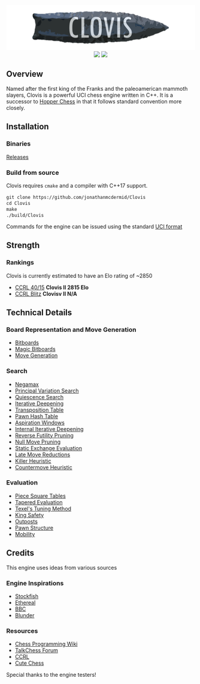 <div align="center" style="padding-top: 60px">
    <img src="/img/ClovisBanner.png" alt="Clovis banner" width="945px" height="auto">
    <br>
    <img src="https://img.shields.io/github/downloads/jonathanmcdermid/Clovis/total?color=red&style=for-the-badge">
    <img src="https://shields.io/github/v/release/jonathanmcdermid/Clovis?label=Latest%20release&color=blueviolet&style=for-the-badge">
    <br>
</div>

## Overview

Named after the first king of the Franks and the paleoamerican mammoth slayers, Clovis is a powerful UCI chess engine written in C++. It is a successor to [Hopper Chess](https://github.com/jonathanmcdermid/Hopper-Chess-Engine) in that it follows standard convention more closely. 

## Installation

### Binaries

[Releases](https://github.com/jonathanmcdermid/Clovis/releases)

### Build from source

Clovis requires `cmake` and a compiler with C++17 support.

```
git clone https://github.com/jonathanmcdermid/Clovis
cd Clovis
make
./build/Clovis
```

Commands for the engine can be issued using the standard [UCI format](http://page.mi.fu-berlin.de/block/uci.htm)

## Strength

### Rankings

Clovis is currently estimated to have an Elo rating of ~2850

- [CCRL 40/15](https://ccrl.chessdom.com/ccrl/4040/) **Clovis II 2815 Elo**
- [CCRL Blitz](https://ccrl.chessdom.com/ccrl/404/) **Clovisv II N/A**

## Technical Details

### Board Representation and Move Generation

- [Bitboards](https://www.chessprogramming.org/Bitboards)
- [Magic Bitboards](https://www.chessprogramming.org/Magic_Bitboards)
- [Move Generation](https://www.chessprogramming.org/Move_Generation)

### Search

- [Negamax](https://www.chessprogramming.org/Negamax)
- [Principal Variation Search](https://www.chessprogramming.org/Principal_Variation_Search)
- [Quiescence Search](https://www.chessprogramming.org/Quiescence_Search)
- [Iterative Deepening](https://www.chessprogramming.org/Iterative_Deepening)
- [Transposition Table](https://www.chessprogramming.org/Transposition_Table)
- [Pawn Hash Table](https://www.chessprogramming.org/Pawn_Hash_Table)
- [Aspiration Windows](https://www.chessprogramming.org/Aspiration_Windows)
- [Internal Iterative Deepening](https://www.chessprogramming.org/Internal_Iterative_Deepening)
- [Reverse Futility Pruning](https://www.chessprogramming.org/Reverse_Futility_Pruning)
- [Null Move Pruning](https://www.chessprogramming.org/Null_Move_Pruning)
- [Static Exchange Evaluation](https://www.chessprogramming.org/Static_Exchange_Evaluation)
- [Late Move Reductions](https://www.chessprogramming.org/Late_Move_Reductions)
- [Killer Heuristic](https://www.chessprogramming.org/Killer_Heuristic)
- [Countermove Heuristic](https://www.chessprogramming.org/Countermove_Heuristic)

### Evaluation

- [Piece Square Tables](https://www.chessprogramming.org/Piece-Square_Tables)
- [Tapered Evaluation](https://www.chessprogramming.org/Tapered_Eval)
- [Texel's Tuning Method](https://www.chessprogramming.org/Texel%27s_Tuning_Method)
- [King Safety](https://www.chessprogramming.org/King_Safety)
- [Outposts](https://www.chessprogramming.org/Outposts)
- [Pawn Structure](https://www.chessprogramming.org/Pawn_Structure)
- [Mobility](https://www.chessprogramming.org/Mobility)

## Credits

This engine uses ideas from various sources

### Engine Inspirations

- [Stockfish](https://github.com/official-stockfish/Stockfish)
- [Ethereal](https://github.com/AndyGrant/Ethereal)
- [BBC](https://github.com/maksimKorzh/bbc)
- [Blunder](https://github.com/algerbrex/blunder)

### Resources

- [Chess Programming Wiki](https://www.chessprogramming.org/Main_Page)
- [TalkChess Forum](http://talkchess.com/forum3/viewforum.php?f=7)
- [CCRL](https://kirill-kryukov.com/chess/discussion-board/viewforum.php?f=7)
- [Cute Chess](https://cutechess.com/)

Special thanks to the engine testers!


